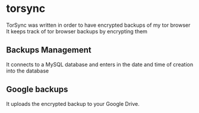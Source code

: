 # torsync
TorSync was written in order to have encrypted backups of my tor browser
It keeps track of tor browser backups by encrypting them

## Backups Management
It connects to a MySQL database and enters in the date and time of creation into the database

## Google backups
It uploads the encrypted backup to your Google Drive.
